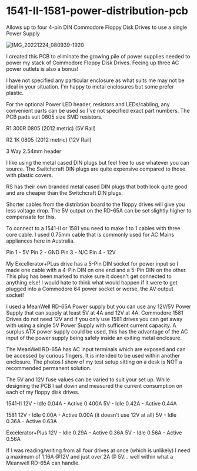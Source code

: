 # 1541-II-1581-power-distribution-pcb

Allows up to four 4-pin DIN Commodore Floppy Disk Drives to use a single Power Supply

![IMG_20221224_080939-1920](https://user-images.githubusercontent.com/9030553/209482304-8f4bd88b-01ae-430a-8a50-154f14c88ff4.jpg)

I created this PCB to eliminate the growing pile of power supplies needed to
power my stack of Commodore Floppy Disk Drives. Feeing up three AC power outlets is
also a bonus!

I have not specified any particular enclosure as what suits me may not be ideal 
in your situation. I'm happy to metal enclosures but some prefer plastic.

For the optional Power LED header, resistors and LEDs/cabling, any convenient 
parts can be used so I've not specified exact part numbers. The PCB pads suit
0805 size SMD resistors.

R1 300R 0805 (2012 metric) (5V Rail)

R2 1K 0805 (2012 metric) (12V Rail)

3 Way 2.54mm header

I like using the metal cased DIN plugs but feel free to use whatever you can source. The 
Switchcraft DIN plugs are quite expensive compared to those with plastic covers.

RS has their own branded metal cased DIN plugs that both look quite good and are cheaper 
than the Switchcraft DIN plugs.

Shorter cables from the distribtion board to the floppy drives will give you less voltage 
drop. The 5V output on the RD-65A can be set slightly higher to compensate for this.

To connect to a 1541-II or 1581 you need to make 1 to 1 cables with three core cable.
I used 0.75mm cable that is commonly used for AC Mains appliances here in Australia.

Pin 1 - 5V
Pin 2 - GND
Pin 3 - N/C
Pin 4 - 12V

My Excellerator+PLus drive has a 5-Pin DIN socket for power input so I made one cable with
a 4-Pin DIN on one end and a 5-Pin DIN on the other. This plug has been marked to make sure
it doesn't get connected to anything else! I would hate to think what would happen if it were
to get plugged into a Commodore 64 power socket or worse, the AV output socket! 

I used a MeanWell RD-65A Power supply but you can use any 12V/5V Power Supply that can 
supply at least 5V at 4A and 12V at 4A. Commodore 1581 Drives do not need 12V and if you
only use 1581 drives you can get away with using a single 5V Power Supply with sufficent
current capacity. A surplus ATX power supply could be used, this has the advantage of the AC
input of the power supply being safely inside an exiting metal enclosure. 

The MeanWell RD-65A has AC input terminals which are exposed and can be accessed by curious fingers. 
It is intended to be used within another enclosure. The photos I show of my test setup sitting on a desk 
is NOT a recommended permanent solution. 

The 5V and 12V fuse values can be varied to suit your set up. While designing the PCB I sat down and 
measured the current consumption on each of my floppy disk drives.

1541-II 
12V - Idle 0.04A - Active 0.400A
5V - Idle 0.42A - Active 0.44A

1581
12V - Idle 0.00A - Active 0.00A (it doesn't use 12V at all)
5V - Idle 0.36A  - Active 0.63A

Excelerator+Plus
12V - Idle 0.29A - Active 0.36A
5V - Idle 0.56A - Active 0.56A

If I was reading/writing from all four drives at once (which is unlikely) I need a maximum of 1.16A @12V and just over 2A @ 5V... well within what a Meanwell RD-65A can handle.

